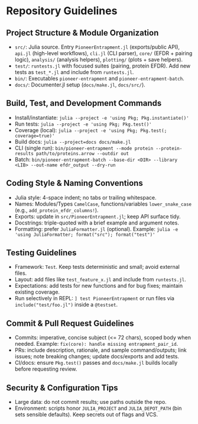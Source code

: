 # Repository Guidelines

## Project Structure & Module Organization
- `src/`: Julia source. Entry `PioneerEntrapment.jl` (exports/public API), `api.jl` (high-level workflows), `cli.jl` (CLI parser), `core/` (EFDR + pairing logic), `analysis/` (analysis helpers), `plotting/` (plots + save helpers).
- `test/`: `runtests.jl` with focused suites (pairing, protein EFDR). Add new tests as `test_*.jl` and include from `runtests.jl`.
- `bin/`: Executables `pioneer-entrapment` and `pioneer-entrapment-batch`.
- `docs/`: Documenter.jl setup (`docs/make.jl`, `docs/src/`).

## Build, Test, and Development Commands
- Install/instantiate: `julia --project -e 'using Pkg; Pkg.instantiate()'`
- Run tests: `julia --project -e 'using Pkg; Pkg.test()'`
- Coverage (local): `julia --project -e 'using Pkg; Pkg.test(; coverage=true)'`
- Build docs: `julia --project=docs docs/make.jl`
- CLI (single run): `bin/pioneer-entrapment --mode protein --protein-results path/to/proteins.arrow --outdir out`
- Batch: `bin/pioneer-entrapment-batch --base-dir <DIR> --library <LIB> --out-name efdr_output --dry-run`

## Coding Style & Naming Conventions
- Julia style: 4-space indent; no tabs or trailing whitespace.
- Names: Modules/Types `CamelCase`, functions/variables `lower_snake_case` (e.g., `add_protein_efdr_columns!`).
- Exports: update in `src/PioneerEntrapment.jl`; keep API surface tidy.
- Docstrings: triple-quoted with a brief example and argument notes.
- Formatting: prefer `JuliaFormatter.jl` (optional). Example: `julia -e 'using JuliaFormatter; format("src"); format("test")'`

## Testing Guidelines
- Framework: `Test`. Keep tests deterministic and small; avoid external files.
- Layout: add files like `test_feature_x.jl` and include from `runtests.jl`.
- Expectations: add tests for new functions and for bug fixes; maintain existing coverage.
- Run selectively in REPL: `] test PioneerEntrapment` or run files via `include("test/foo.jl")` inside a `@testset`.

## Commit & Pull Request Guidelines
- Commits: imperative, concise subject (<= 72 chars), scoped body when needed. Example: `fix(core): handle missing entrapment_pair_id`.
- PRs: include description, rationale, and sample command/outputs; link issues; note breaking changes; update docs/exports and add tests.
- CI/docs: ensure `Pkg.test()` passes and `docs/make.jl` builds locally before requesting review.

## Security & Configuration Tips
- Large data: do not commit results; use paths outside the repo.
- Environment: scripts honor `JULIA_PROJECT` and `JULIA_DEPOT_PATH` (bin sets sensible defaults). Keep secrets out of flags and VCS.
